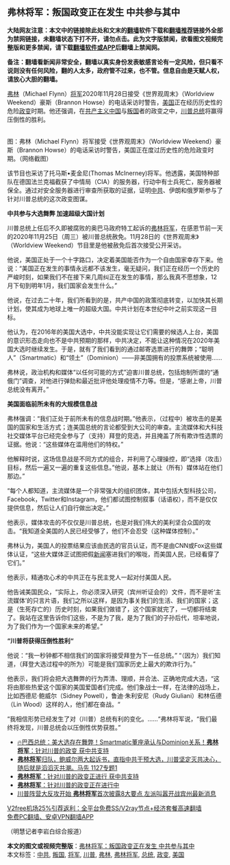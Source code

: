  <h2>弗林将军：叛国政变正在发生 中共参与其中</h2> <p class="notice"><b>大陆网友注意：本文中的链接除此处和文末的<a href="https://github.com/bannedbook/fanqiang" >翻墙</a>软件下载和<a href="https://github.com/killgcd/justmysocks/blob/master/README.md">翻墙推荐</a>链接外全部为禁网链接，未翻墙状态下打不开，请勿点击。此为文字版禁闻，欲看图文视频完整版和更多禁闻，请下载<a href="https://github.com/bannedbook/fanqiang">翻墙软件或APP</a>后翻墙上禁闻网。</p><p>备注：翻墙看新闻非常安全，翻墙以真实身份发表敏感言论有一定风险，但只看不说则没有任何风险，翻的人太多，政府管不过来，也不管。信息自由是天赋人权，请放心大胆的翻墙。</b></p>  <div class="entry"> <p><a href="https://www.bannedbook.org/bnews/tag/%e5%bc%97%e6%9e%97/" class="st_tag internal_tag" rel="tag" title="标签 弗林 下的日志">弗林</a>（Michael Flynn）<a href="https://www.bannedbook.org/bnews/tag/%e5%b0%86%e5%86%9b/" class="st_tag internal_tag" rel="tag" title="标签 将军 下的日志">将军</a>2020年11月28日接受《世界观周末》（Worldview Weekend）豪斯（Brannon Howse）的电话采访时警告，<a href="https://www.bannedbook.org/bnews/tag/%e7%be%8e%e5%9b%bd/" class="st_tag internal_tag" rel="tag" title="标签 美国 下的日志">美国</a>正在经历历史性的危险<a href="https://www.bannedbook.org/bnews/tag/%e6%94%bf%e5%8f%98/" class="st_tag internal_tag" rel="tag" title="标签 政变 下的日志">政变</a>时期。他还强调，在<span class='wp_keywordlink'><a href="https://www.bannedbook.org/forum2/topic6177.html" title="《共产主义的终极目的》" target="_blank">共产主义</a></span><span class='wp_keywordlink_affiliate'><a href="https://www.bannedbook.org/" title="中国" target="_blank">中国</a></span>与<a href="https://www.bannedbook.org/bnews/tag/%E5%8F%9B%E5%9B%BD/" class="st_tag internal_tag" rel="tag" title="标签 叛国 下的日志">叛国</a>者的政变之中，<a href="https://www.bannedbook.org/bnews/tag/%e5%b7%9d%e6%99%ae/" class="st_tag internal_tag" rel="tag" title="标签 川普 下的日志">川普</a><a href="https://www.bannedbook.org/bnews/tag/%e6%80%bb%e7%bb%9f/" class="st_tag internal_tag" rel="tag" title="标签 总统 下的日志">总统</a>将赢得压倒性的胜利。</p> <p><br /> 图：弗林（Michael Flynn）将军接受《世界观周末》（Worldview Weekend）豪斯（Brannon Howse）的电话采访时警告，美国正在度过历史性的危险政变时期。（网络截图）</p> <p>该节目也采访了托马斯•麦金尼(Thomas McInerney)将军。他透露，美国特种部队在德国法兰克福截获了中情局（CIA）的服务器，行动中有士兵死亡，服务器被保全。通过对安全服务器进行审查所获取的证据，证明<a href="https://www.bannedbook.org/bnews/tag/%e4%b8%ad%e5%85%b1/" class="st_tag internal_tag" rel="tag" title="标签 中共 下的日志">中共</a>、伊朗和俄罗斯参与了针对川普总统的这次政变图谋。</p> <p><b>中共参与大选舞弊 加速超级大国计划</b></p> <p>川普总统上任后不久即被腐败的奥巴马政府特工起诉的<a href="https://www.bannedbook.org/bnews/tag/%e5%bc%97%e6%9e%97%e5%b0%86%e5%86%9b/" class="st_tag internal_tag" rel="tag" title="标签 弗林将军 下的日志">弗林将军</a>，在感恩节前一天的2020年11月25日（周三）被川普总统赦免。11月28日的《世界观周末》（Worldview Weekend）节目里是他被赦免后首次接受公开采访。</p>  <p>他说，美国正处于一个十字路口，决定着美国能否作为一个自由国家幸存下来。他说：“美国正在发生的事情永远都不该发生，毫无疑问，我们正在经历一个历史的严峻时刻，如果我们不在接下来几周纠正在发生的事情，那么我真不愿想象，12月下旬到明年1月，我们国家会发生什么。”</p> <p>他说，在过去二十年，我们所看到的是，共产中国的政策彻底转变，以加快其长期计划，使其成为地球上唯一的超级大国。中共计划在本世纪中叶之前实现这一目标。</p> <p>他认为，在2016年的美国大选中，中共没能实现让它们需要的候选人上台，美国的意识形态走向也不是中共预期的那样，中共决定，不能让这种情况在2020年美国大选时继续发生。于是，就有了我们看到的通过邮寄选票进行的舞弊；“聪明人”（Smartmatic）和“领土”（Dominion）——非美国拥有的投票系统被使用……</p> <p>弗林说，政治机构和媒体“以任何可能的方式”迫害川普总统，包括炮制所谓的“通俄门”调查，对他进行弹劾和最近批评他处理疫情不力等。但是，“感谢上帝，川普总统没有离开。”</p> <p><b>美国面临前所未有的大规模信息战</b></p>  <p>弗林强调：“我们正处于前所未有的信息战时期。”他表示，（过程中）被攻击的是美国的国家和生活方式；连美国总统的言论都受到大公司的审查。主流媒体和大科技社交媒体平台已经完全参与了（支持）拜登的竞选，并且掩盖了所有欺诈性选票的证据。他说：“这些媒体在滥用他们的特权。”</p> <p>他解释时说，这场信息战是不同方式的组合，并利用了心理操控，即“选择（攻击）目标，然后一遍又一遍的重复这些信息。”他说，基本上就让（所有）媒体站在他们那边。”</p> <p>“每个人都知道，主流媒体是一个非常强大的组织团体，其中包括大型科技公司，Facebook，Twitter和Instagram，他们都试图控制叙事（话语权），而不是仅仅提供信息，然后让人们自行做出决定。”</p> <p>他表示，媒体攻击的不仅仅是川普总统，也是对我们伟大的美利坚合众国的攻击。“我知道全美国的人民已经受够了，他们不会忍受（这种媒体控制）。”</p> <p>弗林认为，美国人的投票结果应该由民选的官员认证，而不是由CNN或Fox这些媒体认证，“这些大媒体正试图把假<span class='wp_keywordlink_affiliate'><a href="https://www.bannedbook.org/" title="新闻">新闻</a></span>塞进我们的喉咙，而美国人民，已经看穿了它们。”</p>  <p>他表示，精通攻心术的中共正在与民主党人一起对付美国人民。</p> <p>他告诫美国民众，“实际上，你必须深入研究（宾州听证会的）文件，而不是听‘主流媒体’的只言片语，我们之所以这样，是因为事关我们的生活、我们的国家；这是（生死存亡的）历史时刻，如果我们做错了，这个国家就完了，一切都将结束了。我站在这里告诉你们这些，不是为了我，是为了我们的子孙后代，坦率地说，为了我们作为一个国家未来的希望。”</p> <p><b>“川普将获得压倒性胜利“</b></p> <p>他说：“我一秒钟都不相信我们的国家将接受拜登为下一任总统。” “（因为）我们知道，（拜登大选过程中的所为）可能是我们国家历史上最大的欺诈行为。”</p> <p>他表示，我们将会把大选舞弊的行为弄清、理顺，并合法、正确地完成大选，“这将由那些热爱这个国家的美国爱国者们完成。他们象战士一样，在法律的战场上，比如西德尼·鲍威尔（Sidney Powell），鲁迪·朱利安尼（Rudy Giuliani）和林伍德（Lin Wood）这样的人，他们都在奋战。“</p>  <p>“我相信形势已经发生了对（川普）总统有利的变化。……“弗林将军说，“我们最终将发现，川普总统会以压倒性优势获胜。”</p> <ul class='op-related-articles' title='相关阅读'> <li><a href='https://www.bannedbook.org/bnews/bannedvideo/20201130/1439489.html' target='_blank'>🔥巴西总统：美大选存在舞弊！Smartmatic董座承认与Dominion关系！<b>弗林将军</b>：针对川普的政变 获中共支持</a></li> <li><a href='https://www.bannedbook.org/bnews/bannedvideo/20201127/1439464.html' target='_blank'><b>弗林将军</b>归队，鲍威尔两大起诉书，直指中共干预大选，川普坚定灭共决心，随后就是滔滔灭共潮。马先 1127专题1</a></li> <li><a href='https://www.bannedbook.org/bnews/taiwannews/20201130/1439450.html' target='_blank'><b>弗林将军</b>：针对川普的政变正进行  获中共支持</a></li> <li><a href='https://www.bannedbook.org/bnews/cbnews/20201130/1439286.html' target='_blank'><b>弗林将军</b>：针对川普的政变正在进行中</a></li> <li><a href='https://www.bannedbook.org/bnews/topimagenews/20201130/1439243.html' target='_blank'>川普阵营大反攻开始 <b>弗林将军</b>首次披露8大要点 左派叫嚣开战宾州最新消息</a></li> </ul> <p class="texttj"> <a href="https://www.bannedbook.org/forum23/topic22702.html" target="_blank">V2free机场25%引荐返利：全平台免费SS/V2ray节点+经济套餐高速翻墙</a><br/> <a href="https://github.com/bannedbook/fanqiang/wiki/%E7%A6%81%E9%97%BB%E7%BD%91%E5%AE%89%E5%8D%93%E7%BF%BB%E5%A2%99%E6%96%B0%E9%97%BBAPP" target="_blank">免费PC翻墙、安卓VPN翻墙APP</a></p><p>（明慧记者李岩白综合报道）</p><a name='sharetosocial'></a>       <div><b>本文的图文或视频完整版</b>：<a href='https://www.bannedbook.org/bnews/cbnews/20201130/1439566.html'>弗林将军：叛国政变正在发生 中共参与其中</a></div>  </div><!--END ENTRY--> <div class="postfooter"> <div>本文标签：<a href="https://www.bannedbook.org/bnews/tag/%e4%b8%ad%e5%85%b1/" rel="tag">中共</a>, <a href="https://www.bannedbook.org/bnews/tag/%E5%8F%9B%E5%9B%BD/" rel="tag">叛国</a>, <a href="https://www.bannedbook.org/bnews/tag/%e5%b0%86%e5%86%9b/" rel="tag">将军</a>, <a href="https://www.bannedbook.org/bnews/tag/%e5%b7%9d%e6%99%ae/" rel="tag">川普</a>, <a href="https://www.bannedbook.org/bnews/tag/%e5%bc%97%e6%9e%97/" rel="tag">弗林</a>, <a href="https://www.bannedbook.org/bnews/tag/%e5%bc%97%e6%9e%97%e5%b0%86%e5%86%9b/" rel="tag">弗林将军</a>, <a href="https://www.bannedbook.org/bnews/tag/%e6%80%bb%e7%bb%9f/" rel="tag">总统</a>, <a href="https://www.bannedbook.org/bnews/tag/%e6%94%bf%e5%8f%98/" rel="tag">政变</a>, <a href="https://www.bannedbook.org/bnews/tag/%e7%be%8e%e5%9b%bd/" rel="tag">美国</a></div>  </div><!--END POSTFOOTER--> 